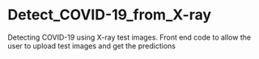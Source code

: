 # Detect_COVID-19_from_X-ray
Detecting COVID-19 using X-ray test images. Front end code to allow the user to upload test images and get the predictions

